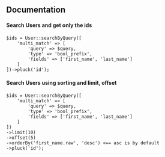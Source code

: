 
## Documentation

#### Search Users and get only the ids

````
$ids = User::searchByQuery([
    'multi_match' => [
        'query' => $query,
        'type' => 'bool_prefix',
        'fields' => ['first_name', 'last_name']
    ]
])->pluck('id');
````

#### Search Users using sorting and limit, offset
````
$ids = User::searchByQuery([
    'multi_match' => [
        'query' => $query,
        'type' => 'bool_prefix',
        'fields' => ['first_name', 'last_name']
    ]
])
->limit(10)
->offset(5)
->orderBy('first_name.raw', 'desc') <== asc is by default
->pluck('id');
````
